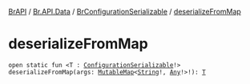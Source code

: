 [BrAPI](../../index.md) / [Br.API.Data](../index.md) / [BrConfigurationSerializable](index.md) / [deserializeFromMap](./deserialize-from-map.md)

# deserializeFromMap

`open static fun <T : `[`ConfigurationSerializable`](https://hub.spigotmc.org/javadocs/spigot/org/bukkit/configuration/serialization/ConfigurationSerializable.html)`!> deserializeFromMap(args: `[`MutableMap`](https://kotlinlang.org/api/latest/jvm/stdlib/kotlin.collections/-mutable-map/index.html)`<`[`String`](https://kotlinlang.org/api/latest/jvm/stdlib/kotlin/-string/index.html)`!, `[`Any`](https://kotlinlang.org/api/latest/jvm/stdlib/kotlin/-any/index.html)`!>!): `[`T`](deserialize-from-map.md#T)